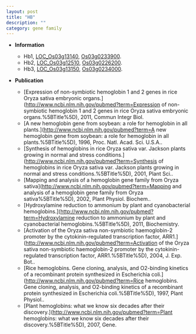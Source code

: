 ```yaml
---
layout: post
title: "HB"
description: ""
category: gene family
---
```


* **Information**  
    + Hb1, [LOC_Os03g13140](http://rice.uga.edu/cgi-bin/ORF_infopage.cgi?orf=LOC_Os03g13140), [Os03g0233900](http://rapdb.dna.affrc.go.jp/viewer/gbrowse_details/irgsp1?name=Os03g0233900).
    + Hb2, [LOC_Os03g12510](http://rice.uga.edu/cgi-bin/ORF_infopage.cgi?orf=LOC_Os03g12510), [Os03g0226200](http://rapdb.dna.affrc.go.jp/viewer/gbrowse_details/irgsp1?name=Os03g0226200).
    + Hb3, [LOC_Os03g13150](http://rice.uga.edu/cgi-bin/ORF_infopage.cgi?orf=LOC_Os03g13150), [Os03g0234000](http://rapdb.dna.affrc.go.jp/viewer/gbrowse_details/irgsp1?name=Os03g0234000).

* **Publication**  
    + [Expression of non-symbiotic hemoglobin 1 and 2 genes in rice Oryza sativa embryonic organs.](http://www.ncbi.nlm.nih.gov/pubmed?term=Expression of non-symbiotic hemoglobin 1 and 2 genes in rice Oryza sativa embryonic organs.%5BTitle%5D), 2011, Commun Integr Biol.
    + [A new hemoglobin gene from soybean: a role for hemoglobin in all plants.](http://www.ncbi.nlm.nih.gov/pubmed?term=A new hemoglobin gene from soybean: a role for hemoglobin in all plants.%5BTitle%5D), 1996, Proc. Natl. Acad. Sci. U.S.A..
    + [Synthesis of hemoglobins in rice Oryza sativa var. Jackson plants growing in normal and stress conditions.](http://www.ncbi.nlm.nih.gov/pubmed?term=Synthesis of hemoglobins in rice Oryza sativa var. Jackson plants growing in normal and stress conditions.%5BTitle%5D), 2001, Plant Sci..
    + [Mapping and analysis of a hemoglobin gene family from Oryza sativa](http://www.ncbi.nlm.nih.gov/pubmed?term=Mapping and analysis of a hemoglobin gene family from Oryza sativa%5BTitle%5D), 2002, Plant Physiol. Biochem..
    + [Hydroxylamine reduction to ammonium by plant and cyanobacterial hemoglobins.](http://www.ncbi.nlm.nih.gov/pubmed?term=Hydroxylamine reduction to ammonium by plant and cyanobacterial hemoglobins.%5BTitle%5D), 2011, Biochemistry.
    + [Activation of the Oryza sativa non-symbiotic haemoglobin-2 promoter by the cytokinin-regulated transcription factor, ARR1.](http://www.ncbi.nlm.nih.gov/pubmed?term=Activation of the Oryza sativa non-symbiotic haemoglobin-2 promoter by the cytokinin-regulated transcription factor, ARR1.%5BTitle%5D), 2004, J. Exp. Bot..
    + [Rice hemoglobins. Gene cloning, analysis, and O2-binding kinetics of a recombinant protein synthesized in Escherichia coli.](http://www.ncbi.nlm.nih.gov/pubmed?term=Rice hemoglobins. Gene cloning, analysis, and O2-binding kinetics of a recombinant protein synthesized in Escherichia coli.%5BTitle%5D), 1997, Plant Physiol..
    + [Plant hemoglobins: what we know six decades after their discovery.](http://www.ncbi.nlm.nih.gov/pubmed?term=Plant hemoglobins: what we know six decades after their discovery.%5BTitle%5D), 2007, Gene.


